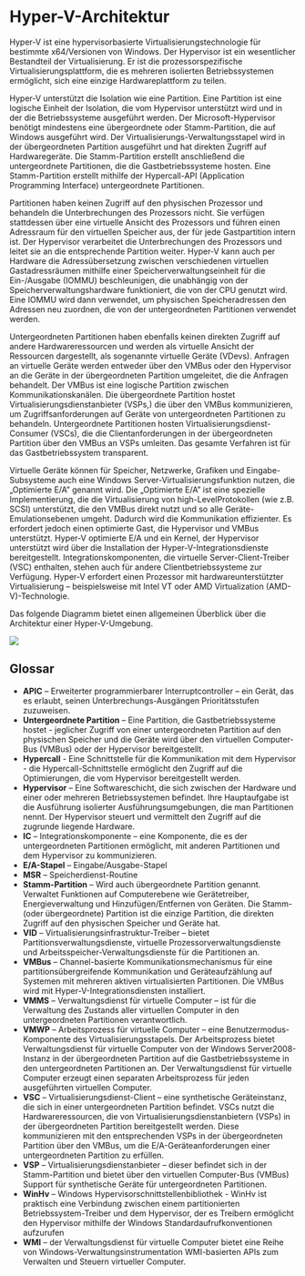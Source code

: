 # <a name="hyper-v-architecture"></a>Hyper-V-Architektur

Hyper-V ist eine hypervisorbasierte Virtualisierungstechnologie für bestimmte x64/Versionen von Windows.  Der Hypervisor ist ein wesentlicher Bestandteil der Virtualisierung.  Er ist die prozessorspezifische Virtualisierungsplattform, die es mehreren isolierten Betriebssystemen ermöglicht, sich eine einzige Hardwareplattform zu teilen.  

Hyper-V unterstützt die Isolation wie eine Partition. Eine Partition ist eine logische Einheit der Isolation, die vom Hypervisor unterstützt wird und in der die Betriebssysteme ausgeführt werden. Der Microsoft-Hypervisor benötigt mindestens eine übergeordnete oder Stamm-Partition, die auf Windows ausgeführt wird. Der Virtualisierungs-Verwaltungsstapel wird in der übergeordneten Partition ausgeführt und hat direkten Zugriff auf Hardwaregeräte. Die Stamm-Partition erstellt anschließend die untergeordnete Partitionen, die die Gastbetriebssysteme hosten. Eine Stamm-Partition erstellt mithilfe der Hypercall-API (Application Programming Interface) untergeordnete Partitionen.  

Partitionen haben keinen Zugriff auf den physischen Prozessor und behandeln die Unterbrechungen des Prozessors nicht. Sie verfügen stattdessen über eine virtuelle Ansicht des Prozessors und führen einen Adressraum für den virtuellen Speicher aus, der für jede Gastpartition intern ist. Der Hypervisor verarbeitet die Unterbrechungen des Prozessors und leitet sie an die entsprechende Partition weiter. Hyper-V kann auch per Hardware die Adressübersetzung zwischen verschiedenen virtuellen Gastadressräumen mithilfe einer Speicherverwaltungseinheit für die Ein-/Ausgabe (IOMMU) beschleunigen, die unabhängig von der Speicherverwaltungshardware funktioniert, die von der CPU genutzt wird. Eine IOMMU wird dann verwendet, um physischen Speicheradressen den Adressen neu zuordnen, die von der untergeordneten Partitionen verwendet werden.  

Untergeordneten Partitionen haben ebenfalls keinen direkten Zugriff auf andere Hardwareressourcen und werden als virtuelle Ansicht der Ressourcen dargestellt, als sogenannte virtuelle Geräte (VDevs). Anfragen an virtuelle Geräte werden entweder über den VMBus oder den Hypervisor an die Geräte in der übergeordneten Partition umgeleitet, die die Anfragen behandelt. Der VMBus ist eine logische Partition zwischen Kommunikationskanälen. Die übergeordnete Partition hostet Virtualisierungsdienstanbieter (VSPs,) die über den VMBus kommunizieren, um Zugriffsanforderungen auf Geräte von untergeordneten Partitionen zu behandeln. Untergeordnete Partitionen hosten Virtualisierungsdienst-Consumer (VSCs), die die Clientanforderungen in der übergeordneten Partition über den VMBus an VSPs umleiten. Das gesamte Verfahren ist für das Gastbetriebssystem transparent.  

Virtuelle Geräte können für Speicher, Netzwerke, Grafiken und Eingabe-Subsysteme auch eine Windows Server-Virtualisierungsfunktion nutzen, die „Optimierte E/A” genannt wird. Die „Optimierte E/A” ist eine spezielle Implementierung, die die Virtualisierung von high-LevelProtokollen (wie z.B. SCSI) unterstützt, die den VMBus direkt nutzt und so alle Geräte-Emulationsebenen umgeht. Dadurch wird die Kommunikation effizienter. Es erfordert jedoch einen optimierte Gast, die Hypervisor und VMBus unterstützt. Hyper-V optimierte E/A und ein Kernel, der Hypervisor unterstützt wird über die Installation der Hyper-V-Integrationsdienste bereitgestellt. Integrationskomponenten, die virtuelle Server-Client-Treiber (VSC) enthalten, stehen auch für andere Clientbetriebssysteme zur Verfügung. Hyper-V erfordert einen Prozessor mit hardwareunterstützter Virtualisierung – beispielsweise mit Intel VT oder AMD Virtualization (AMD-V)-Technologie.

Das folgende Diagramm bietet einen allgemeinen Überblick über die Architektur einer Hyper-V-Umgebung.

![](./media/hv_architecture.png)

## <a name="glossary"></a>Glossar
* **APIC** – Erweiterter programmierbarer Interruptcontroller – ein Gerät, das es erlaubt, seinen Unterbrechungs-Ausgängen Prioritätsstufen zuzuweisen.
* **Untergeordnete Partition** – Eine Partition, die Gastbetriebssysteme hostet - jeglicher Zugriff von einer untergeordneten Partition auf den physischen Speicher und die Geräte wird über den virtuellen Computer-Bus (VMBus) oder der Hypervisor bereitgestellt.
* **Hypercall** - Eine Schnittstelle für die Kommunikation mit dem Hypervisor - die Hypercall-Schnittstelle ermöglicht den Zugriff auf die Optimierungen, die vom Hypervisor bereitgestellt werden.
* **Hypervisor** – Eine Softwareschicht, die sich zwischen der Hardware und einer oder mehreren Betriebssystemen befindet. Ihre Hauptaufgabe ist die Ausführung isolierter Ausführungsumgebungen, die man Partitionen nennt. Der Hypervisor steuert und vermittelt den Zugriff auf die zugrunde liegende Hardware.
* **IC** – Integrationskomponente – eine Komponente, die es der untergeordneten Partitionen ermöglicht, mit anderen Partitionen und dem Hypervisor zu kommunizieren.
* **E/A-Stapel** – Eingabe/Ausgabe-Stapel
* **MSR** – Speicherdienst-Routine
* **Stamm-Partition** – Wird auch übergeordnete Partition genannt.  Verwaltet Funktionen auf Computerebene wie Gerätetreiber, Energieverwaltung und Hinzufügen/Entfernen von Geräten. Die Stamm- (oder übergeordnete) Partition ist die einzige Partition, die direkten Zugriff auf den physischen Speicher und Geräte hat.
* **VID** – Virtualisierungsinfrastruktur-Treiber – bietet Partitionsverwaltungsdienste, virtuelle Prozessorverwaltungsdienste und Arbeitsspeicher-Verwaltungsdienste für die Partitionen an.
* **VMBus** – Channel-basierte Kommunikationsmechanismus für eine partitionsübergreifende Kommunikation und Geräteaufzählung auf Systemen mit mehreren aktiven virtualisierten Partitionen. Die VMBus wird mit Hyper-V-Integrationsdiensten installiert.
* **VMMS** – Verwaltungsdienst für virtuelle Computer – ist für die Verwaltung des Zustands aller virtuellen Computer in den untergeordneten Partitionen verantwortlich.
* **VMWP** – Arbeitsprozess für virtuelle Computer – eine Benutzermodus-Komponente des Virtualisierungsstapels. Der Arbeitsprozess bietet Verwaltungsdienst für virtuelle Computer von der Windows Server2008-Instanz in der übergeordneten Partition auf die Gastbetriebssysteme in den untergeordneten Partitionen an. Der Verwaltungsdienst für virtuelle Computer erzeugt einen separaten Arbeitsprozess für jeden ausgeführten virtuellen Computer.
* **VSC** – Virtualisierungsdienst-Client – eine synthetische Geräteinstanz, die sich in einer untergeordneten Partition befindet. VSCs nutzt die Hardwareressourcen, die von Virtualisierungsdienstanbietern (VSPs) in der übergeordneten Partition bereitgestellt werden. Diese kommunizieren mit den entsprechenden VSPs in der übergeordneten Partition über den VMBus, um die E/A-Geräteanforderungen einer untergeordneten Partition zu erfüllen.
* **VSP** – Virtualisierungsdienstanbieter – dieser befindet sich in der Stamm-Partition und bietet über den virtuellen Computer-Bus (VMBus) Support für synthetische Geräte für untergeordneten Partitionen.
* **WinHv** – Windows Hypervisorschnittstellenbibliothek - WinHv ist praktisch eine Verbindung zwischen einem partitionierten Betriebssystem-Treiber und dem Hypervisor, der es Treibern ermöglicht den Hypervisor mithilfe der Windows Standardaufrufkonventionen aufzurufen
* **WMI** – der Verwaltungsdienst für virtuelle Computer bietet eine Reihe von Windows-Verwaltungsinstrumentation WMI-basierten APIs zum Verwalten und Steuern virtueller Computer.
